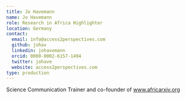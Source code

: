 ```yaml
---
title: Jo Havemann
name: Jo Havemann
role: Research in Africa Highlighter
location: Germany
contact:
  email: info@access2perspectives.com
  github: johav
  linkedin: johavemann
  orcid: 0000-0002-6157-1494 
  twitter: johave
  website: access2perspectives.com
type: production
---
```


Science Communication Trainer and co-founder of www.africarxiv.org
